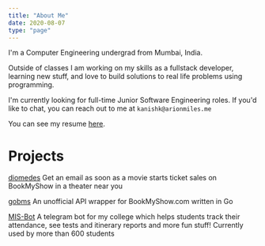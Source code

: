 ```yaml
---
title: "About Me"
date: 2020-08-07
type: "page"
---
```


I'm a Computer Engineering undergrad from Mumbai, India.

Outside of classes I am working on my skills as a fullstack developer, learning new stuff, and love to build solutions to
real life problems using programming.

I'm currently looking for full-time Junior Software Engineering roles. If you'd like to chat, you can reach out to me at `kanishk@arionmiles.me`

You can see my resume [here](/pdfs/resume.pdf).

# Projects

[diomedes](https://github.com/ArionMiles/diomedes) Get an email as soon as a movie starts ticket sales on BookMyShow in a theater near you

[gobms](https://github.com/ArionMiles/gobms) An unofficial API wrapper for BookMyShow.com written in Go

[MIS-Bot](https://github.com/ArionMiles/MIS-Bot) A telegram bot for my college which helps students track their attendance, see tests and itinerary reports and more fun stuff! Currently used by more than 600 students
